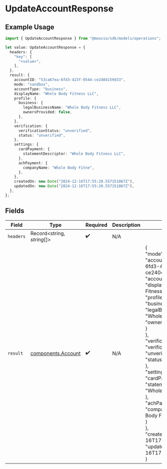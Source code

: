 # UpdateAccountResponse

## Example Usage

```typescript
import { UpdateAccountResponse } from "@moovio/sdk/models/operations";

let value: UpdateAccountResponse = {
  headers: {
    "key": [
      "<value>",
    ],
  },
  result: {
    accountID: "53ca67ea-6fd3-423f-9544-ce2404159d33",
    mode: "sandbox",
    accountType: "business",
    displayName: "Whole Body Fitness LLC",
    profile: {
      business: {
        legalBusinessName: "Whole Body Fitness LLC",
        ownersProvided: false,
      },
    },
    verification: {
      verificationStatus: "unverified",
      status: "unverified",
    },
    settings: {
      cardPayment: {
        statementDescriptor: "Whole Body Fitness LLC",
      },
      achPayment: {
        companyName: "Whole Body Fitne",
      },
    },
    createdOn: new Date("2024-12-16T17:55:20.557151867Z"),
    updatedOn: new Date("2024-12-16T17:55:20.557151867Z"),
  },
};
```

## Fields

| Field                                                                                                                                                                                                                                                                                                                                                                                                                                                                                                                                                                        | Type                                                                                                                                                                                                                                                                                                                                                                                                                                                                                                                                                                         | Required                                                                                                                                                                                                                                                                                                                                                                                                                                                                                                                                                                     | Description                                                                                                                                                                                                                                                                                                                                                                                                                                                                                                                                                                  | Example                                                                                                                                                                                                                                                                                                                                                                                                                                                                                                                                                                      |
| ---------------------------------------------------------------------------------------------------------------------------------------------------------------------------------------------------------------------------------------------------------------------------------------------------------------------------------------------------------------------------------------------------------------------------------------------------------------------------------------------------------------------------------------------------------------------------- | ---------------------------------------------------------------------------------------------------------------------------------------------------------------------------------------------------------------------------------------------------------------------------------------------------------------------------------------------------------------------------------------------------------------------------------------------------------------------------------------------------------------------------------------------------------------------------- | ---------------------------------------------------------------------------------------------------------------------------------------------------------------------------------------------------------------------------------------------------------------------------------------------------------------------------------------------------------------------------------------------------------------------------------------------------------------------------------------------------------------------------------------------------------------------------- | ---------------------------------------------------------------------------------------------------------------------------------------------------------------------------------------------------------------------------------------------------------------------------------------------------------------------------------------------------------------------------------------------------------------------------------------------------------------------------------------------------------------------------------------------------------------------------- | ---------------------------------------------------------------------------------------------------------------------------------------------------------------------------------------------------------------------------------------------------------------------------------------------------------------------------------------------------------------------------------------------------------------------------------------------------------------------------------------------------------------------------------------------------------------------------- |
| `headers`                                                                                                                                                                                                                                                                                                                                                                                                                                                                                                                                                                    | Record<string, *string*[]>                                                                                                                                                                                                                                                                                                                                                                                                                                                                                                                                                   | :heavy_check_mark:                                                                                                                                                                                                                                                                                                                                                                                                                                                                                                                                                           | N/A                                                                                                                                                                                                                                                                                                                                                                                                                                                                                                                                                                          |                                                                                                                                                                                                                                                                                                                                                                                                                                                                                                                                                                              |
| `result`                                                                                                                                                                                                                                                                                                                                                                                                                                                                                                                                                                     | [components.Account](../../models/components/account.md)                                                                                                                                                                                                                                                                                                                                                                                                                                                                                                                     | :heavy_check_mark:                                                                                                                                                                                                                                                                                                                                                                                                                                                                                                                                                           | N/A                                                                                                                                                                                                                                                                                                                                                                                                                                                                                                                                                                          | {<br/>"mode": "sandbox",<br/>"accountID": "53ca67ea-6fd3-423f-9544-ce2404159d33",<br/>"accountType": "business",<br/>"displayName": "Whole Body Fitness LLC",<br/>"profile": {<br/>"business": {<br/>"legalBusinessName": "Whole Body Fitness LLC",<br/>"ownersProvided": false<br/>}<br/>},<br/>"verification": {<br/>"verificationStatus": "unverified",<br/>"status": "unverified"<br/>},<br/>"settings": {<br/>"cardPayment": {<br/>"statementDescriptor": "Whole Body Fitness LLC"<br/>},<br/>"achPayment": {<br/>"companyName": "Whole Body Fitne"<br/>}<br/>},<br/>"createdOn": "2024-12-16T17:55:20.557151867Z",<br/>"updatedOn": "2024-12-16T17:55:20.557151867Z"<br/>} |